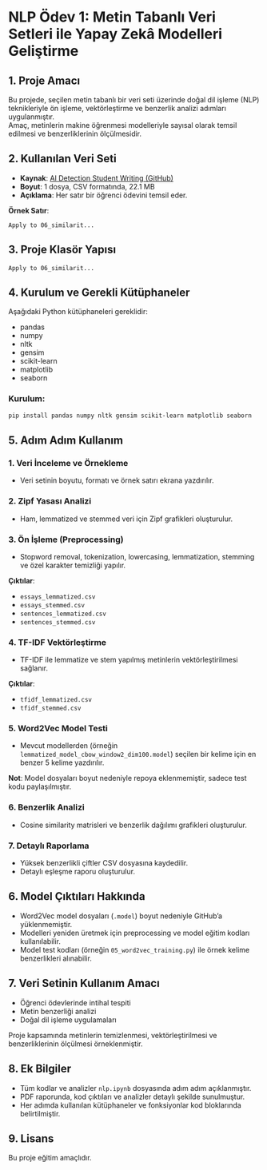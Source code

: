 # NLP Ödev 1: Metin Tabanlı Veri Setleri ile Yapay Zekâ Modelleri Geliştirme

## 1. Proje Amacı
Bu projede, seçilen metin tabanlı bir veri seti üzerinde doğal dil işleme (NLP) teknikleriyle ön işleme, vektörleştirme ve benzerlik analizi adımları uygulanmıştır.  
Amaç, metinlerin makine öğrenmesi modelleriyle sayısal olarak temsil edilmesi ve benzerliklerinin ölçülmesidir.

## 2. Kullanılan Veri Seti
- **Kaynak**: [AI Detection Student Writing (GitHub)](https://github.com)  
- **Boyut**: 1 dosya, CSV formatında, 22.1 MB  
- **Açıklama**: Her satır bir öğrenci ödevini temsil eder.

**Örnek Satır**:
```
Apply to 06_similarit...
```

## 3. Proje Klasör Yapısı
```
Apply to 06_similarit...
```

## 4. Kurulum ve Gerekli Kütüphaneler

Aşağıdaki Python kütüphaneleri gereklidir:

- pandas  
- numpy  
- nltk  
- gensim  
- scikit-learn  
- matplotlib  
- seaborn  

### Kurulum:
```bash
pip install pandas numpy nltk gensim scikit-learn matplotlib seaborn
```

## 5. Adım Adım Kullanım

### 1. Veri İnceleme ve Örnekleme
- Veri setinin boyutu, formatı ve örnek satırı ekrana yazdırılır.

### 2. Zipf Yasası Analizi
- Ham, lemmatized ve stemmed veri için Zipf grafikleri oluşturulur.

### 3. Ön İşleme (Preprocessing)
- Stopword removal, tokenization, lowercasing, lemmatization, stemming ve özel karakter temizliği yapılır.

**Çıktılar**:
- `essays_lemmatized.csv`
- `essays_stemmed.csv`
- `sentences_lemmatized.csv`
- `sentences_stemmed.csv`

### 4. TF-IDF Vektörleştirme
- TF-IDF ile lemmatize ve stem yapılmış metinlerin vektörleştirilmesi sağlanır.

**Çıktılar**:
- `tfidf_lemmatized.csv`
- `tfidf_stemmed.csv`

### 5. Word2Vec Model Testi
- Mevcut modellerden (örneğin `lemmatized_model_cbow_window2_dim100.model`) seçilen bir kelime için en benzer 5 kelime yazdırılır.

**Not**: Model dosyaları boyut nedeniyle repoya eklenmemiştir, sadece test kodu paylaşılmıştır.

### 6. Benzerlik Analizi
- Cosine similarity matrisleri ve benzerlik dağılımı grafikleri oluşturulur.

### 7. Detaylı Raporlama
- Yüksek benzerlikli çiftler CSV dosyasına kaydedilir.
- Detaylı eşleşme raporu oluşturulur.

## 6. Model Çıktıları Hakkında

- Word2Vec model dosyaları (`.model`) boyut nedeniyle GitHub’a yüklenmemiştir.
- Modelleri yeniden üretmek için preprocessing ve model eğitim kodları kullanılabilir.
- Model test kodları (örneğin `05_word2vec_training.py`) ile örnek kelime benzerlikleri alınabilir.

## 7. Veri Setinin Kullanım Amacı

- Öğrenci ödevlerinde intihal tespiti  
- Metin benzerliği analizi  
- Doğal dil işleme uygulamaları

Proje kapsamında metinlerin temizlenmesi, vektörleştirilmesi ve benzerliklerinin ölçülmesi örneklenmiştir.

## 8. Ek Bilgiler

- Tüm kodlar ve analizler `nlp.ipynb` dosyasında adım adım açıklanmıştır.
- PDF raporunda, kod çıktıları ve analizler detaylı şekilde sunulmuştur.
- Her adımda kullanılan kütüphaneler ve fonksiyonlar kod bloklarında belirtilmiştir.

## 9. Lisans

Bu proje eğitim amaçlıdır.
